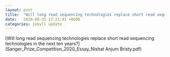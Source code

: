 ```yaml
---
layout: post
title:  "Will long read sequencing technologies replace short read sequencing technologies in the next ten years?"
date:   2020-08-31 17:21:41 +0600
categories: jekyll update
---
```

[Will long read sequencing technologies replace short read sequencing technologies in the next ten years?](Sanger_Prize_Competition_2020_Essay_Nishat Anjum Bristy.pdf)
